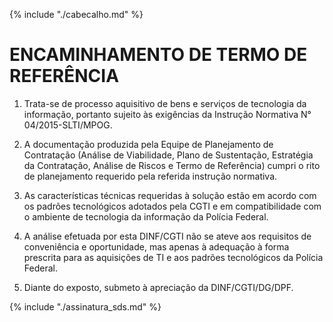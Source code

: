 {% include "./cabecalho.md" %}

# ENCAMINHAMENTO DE TERMO DE REFERÊNCIA


1.  Trata-se de processo aquisitivo de bens e serviços de tecnologia da informação, portanto sujeito às exigências da Instrução Normativa N° 04/2015-SLTI/MPOG.

2.  A documentação produzida pela Equipe de Planejamento de Contratação (Análise de Viabilidade, Plano de Sustentação, Estratégia da Contratação, Análise de Riscos e Termo de Referência) cumpri o rito de planejamento requerido pela referida instrução normativa.

3.  As características técnicas requeridas à solução estão em acordo com os padrões tecnológicos adotados pela CGTI e em compatibilidade com o ambiente de tecnologia da informação da Polícia Federal.

4.  A análise efetuada por esta DINF/CGTI não se ateve aos requisitos de conveniência e oportunidade, mas apenas à adequação à forma prescrita para as aquisições de TI e aos padrões tecnológicos da Polícia Federal.

5.  Diante do exposto, submeto à apreciação da DINF/CGTI/DG/DPF.
  
  
  
{% include "./assinatura_sds.md" %}

